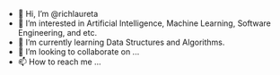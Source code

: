 - 👋 Hi, I’m @richlaureta
- 👀 I’m interested in Artificial Intelligence, Machine Learning, Software Engineering, and etc.
- 🌱 I’m currently learning Data Structures and Algorithms.
- 💞️ I’m looking to collaborate on ...
- 📫 How to reach me ...

<!---
richlaureta/richlaureta is a ✨ special ✨ repository because its `README.md` (this file) appears on your GitHub profile.
You can click the Preview link to take a look at your changes.
--->
